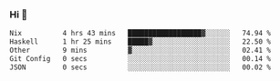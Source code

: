 ### Hi 👋

<!--START_SECTION:waka-->

```txt
Nix          4 hrs 43 mins   ██████████████████▓░░░░░░   74.94 %
Haskell      1 hr 25 mins    █████▓░░░░░░░░░░░░░░░░░░░   22.50 %
Other        9 mins          ▓░░░░░░░░░░░░░░░░░░░░░░░░   02.41 %
Git Config   0 secs          ░░░░░░░░░░░░░░░░░░░░░░░░░   00.14 %
JSON         0 secs          ░░░░░░░░░░░░░░░░░░░░░░░░░   00.02 %
```

<!--END_SECTION:waka-->
